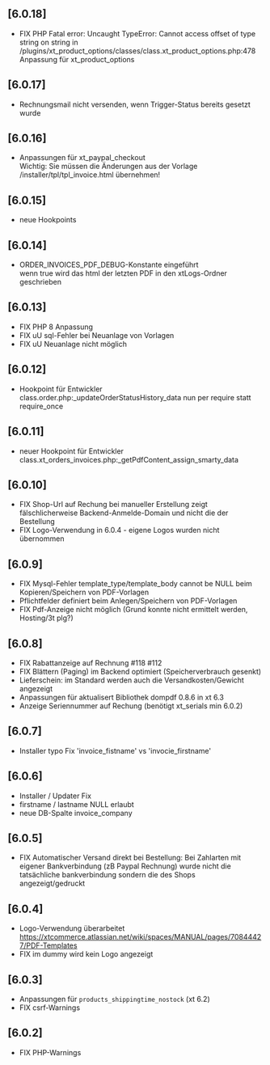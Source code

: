 ## [6.0.18]
- FIX PHP Fatal error:  Uncaught TypeError: Cannot access offset of type string on string in /plugins/xt_product_options/classes/class.xt_product_options.php:478  
  Anpassung für xt_product_options

## [6.0.17]
- Rechnungsmail nicht versenden, wenn Trigger-Status bereits gesetzt wurde 

## [6.0.16]
- Anpassungen für xt_paypal_checkout  
  Wichtig: Sie müssen die Änderungen aus der Vorlage /installer/tpl/tpl_invoice.html übernehmen!

## [6.0.15]
- neue Hookpoints

## [6.0.14]
- ORDER_INVOICES_PDF_DEBUG-Konstante eingeführt  
  wenn true wird das html der letzten PDF in den xtLogs-Ordner geschrieben

## [6.0.13]
- FIX PHP 8 Anpassung
- FIX uU sql-Fehler bei Neuanlage von Vorlagen
- FIX uU Neuanlage nicht möglich

## [6.0.12]
- Hookpoint für Entwickler class.order.php:_updateOrderStatusHistory_data nun per require statt require_once

## [6.0.11]
- neuer Hookpoint für Entwickler class.xt_orders_invoices.php:_getPdfContent_assign_smarty_data

## [6.0.10]
- FIX Shop-Url auf Rechung bei manueller Erstellung zeigt fälschlicherweise Backend-Anmelde-Domain und nicht die der Bestellung
- FIX Logo-Verwendung in 6.0.4 - eigene Logos wurden nicht übernommen

## [6.0.9]
- FIX Mysql-Fehler template_type/template_body cannot be NULL beim Kopieren/Speichern von PDF-Vorlagen
- Pflichtfelder definiert beim Anlegen/Speichern von PDF-Vorlagen
- FIX Pdf-Anzeige nicht möglich (Grund konnte nicht ermittelt werden, Hosting/3t plg?)

## [6.0.8]
- FIX Rabattanzeige auf Rechnung #118 #112
- FIX Blättern (Paging) im Backend optimiert (Speicherverbrauch gesenkt)
- Lieferschein: im Standard werden auch die Versandkosten/Gewicht angezeigt
- Anpassungen für aktualisert Bibliothek dompdf 0.8.6 in xt 6.3
- Anzeige Seriennummer auf Rechung (benötigt xt_serials min 6.0.2)
 
## [6.0.7]
- Installer typo Fix 'invoice_fistname' vs 'invocie_firstname'

## [6.0.6]
- Installer / Updater Fix
- firstname / lastname NULL erlaubt
- neue DB-Spalte invoice_company

## [6.0.5]
- FIX Automatischer Versand direkt bei Bestellung: Bei Zahlarten mit eigener Bankverbindung (zB Paypal Rechnung) wurde nicht die tatsächliche bankverbindung sondern die des Shops angezeigt/gedruckt

## [6.0.4]
- Logo-Verwendung überarbeitet https://xtcommerce.atlassian.net/wiki/spaces/MANUAL/pages/70844427/PDF-Templates
- FIX im dummy wird kein Logo angezeigt

## [6.0.3]
- Anpassungen für `products_shippingtime_nostock` (xt 6.2)
- FIX csrf-Warnings

## [6.0.2]
- FIX PHP-Warnings